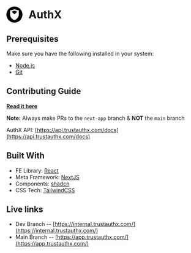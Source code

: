 <h1 style="display: flex; align-items: center; gap: 1rem"> <img width="42" alt="AuthX Logo" src="./src/assets/logo.svg"> AuthX </h1>

## Prerequisites

Make sure you have the following installed in your system:

- [Node.js](https://nodejs.dev/en/)
- [Git](https://git-scm.com/)

## Contributing Guide
**[Read it here](contributions.md)**

**Note:** Always make PRs to the `next-app` branch & **NOT** the `main` branch

AuthX API: [https://api.trustauthx.com/docs](https://api.trustauthx.com/docs)

## Built With

- FE Library: [React](https://react.dev/)
- Meta Framework: [NextJS](https://nextjs.org/)
- Components: [shadcn](https://ui.shadcn.com/)
- CSS Tech: [TailwindCSS](https://tailwindcss.com/)

## Live links


- Dev Branch -- [https://internal.trustauthx.com/](https://internal.trustauthx.com/)
- Main Branch -- [https://app.trustauthx.com/](https://app.trustauthx.com/)
